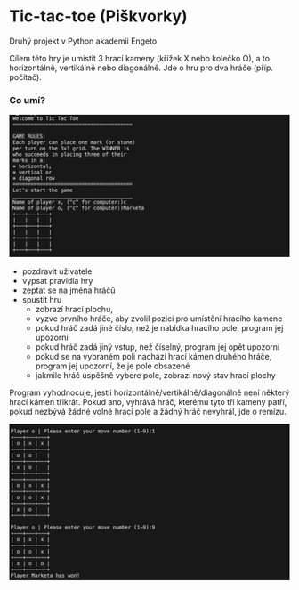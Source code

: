 # Tic-tac-toe (Piškvorky)
Druhý projekt v Python akademii Engeto

Cílem této hry je umístit 3 hrací kameny (křížek X nebo kolečko O), a to horizontálně, vertikálně nebo diagonálně. Jde o hru pro dva hráče (příp. počítač).

### Co umí?

![welcome](/assets/welcome.png)
- pozdravit uživatele
- vypsat pravidla hry
- zeptat se na jména hráčů
- spustit hru
  - zobrazí hrací plochu,
  - vyzve prvního hráče, aby zvolil pozici pro umístění hracího kamene
  - pokud hráč zadá jiné číslo, než je nabídka hracího pole, program jej upozorní
  - pokud hráč zadá jiný vstup, než číselný, program jej opět upozorní
  - pokud se na vybraném poli nachází hrací kámen druhého hráče, program jej upozorní, že je pole obsazené
  - jakmile hráč úspěšně vybere pole, zobrazí nový stav hrací plochy
    
Program vyhodnocuje, jestli horizontálně/vertikálně/diagonálně není některý hrací kámen třikrát. Pokud ano, vyhrává hráč, kterému tyto tři kameny patří, pokud nezbývá žádné volné hrací pole a žádný hráč nevyhrál, jde o remízu.

![end of game](/assets/win.png)
